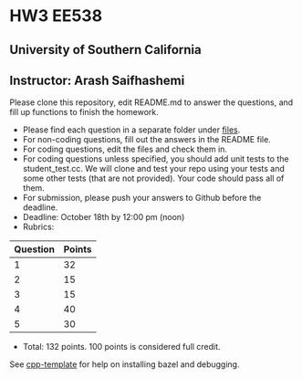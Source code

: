 
# HW3 EE538
## University of Southern California
## Instructor: Arash Saifhashemi

Please clone this repository, edit README.md to answer the questions, and fill up functions to finish the homework.

- Please find each question in a separate folder under [files](/files).
- For non-coding questions, fill out the answers in the README file.
- For coding questions, edit the files and check them in.
- For coding questions unless specified, you should add unit tests to the student_test.cc. We will clone and test your repo using your tests and some other tests (that are not provided). Your code should pass all of them.
- For submission, please push your answers to Github before the deadline.
- Deadline: October 18th by 12:00 pm (noon)
- Rubrics:
  
| Question | Points |
| -- | -- |
| 1  | 32 |
| 2  | 15 |
| 3  | 15 |
| 4  | 40 |
| 5  | 30 |


- Total: 132 points. 100 points is considered full credit.


See [cpp-template](https://github.com/ourarash/cpp-template) for help on installing bazel and debugging.
